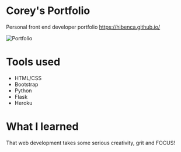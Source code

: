 # Corey's Portfolio

Personal front end developer portfolio
https://hibenca.github.io/

![Portfolio](https://i.postimg.cc/Gtr65Y2H/Portfolio.png)

# Tools used

* HTML/CSS
* Bootstrap
* Python
* Flask
* Heroku

# What I learned

That web development takes some serious creativity, grit and FOCUS!
